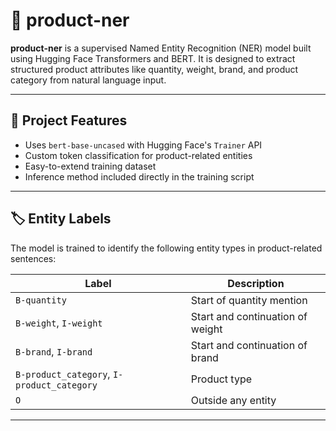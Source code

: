 # 🧠 product-ner

**product-ner** is a supervised Named Entity Recognition (NER) model built using Hugging Face Transformers and BERT. It is designed to extract structured product attributes like quantity, weight, brand, and product category from natural language input.

---

## 🚀 Project Features

- Uses `bert-base-uncased` with Hugging Face's `Trainer` API
- Custom token classification for product-related entities
- Easy-to-extend training dataset
- Inference method included directly in the training script

---

## 🏷️ Entity Labels

The model is trained to identify the following entity types in product-related sentences:

| Label               | Description                           |
|--------------------|---------------------------------------|
| `B-quantity`        | Start of quantity mention             |
| `B-weight`, `I-weight` | Start and continuation of weight     |
| `B-brand`, `I-brand`   | Start and continuation of brand      |
| `B-product_category`, `I-product_category` | Product type        |
| `O`                | Outside any entity                    |

---
